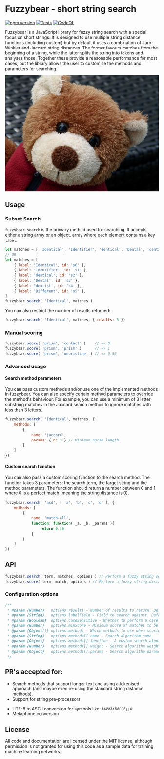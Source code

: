 Fuzzybear - short string search
===============================

[![npm version](https://badge.fury.io/js/fuzzybear.svg)](https://badge.fury.io/js/fuzzybear)
[![Tests](https://github.com/clustermarket/fuzzybear/actions/workflows/tests.yml/badge.svg)](https://github.com/clustermarket/fuzzybear/actions/workflows/tests.yml)
[![CodeQL](https://github.com/clustermarket/fuzzybear/actions/workflows/codeql-analysis.yml/badge.svg)](https://github.com/clustermarket/fuzzybear/actions/workflows/codeql-analysis.yml)

Fuzzybear is a JavaScript library for fuzzy string search with a special focus on short strings. It is designed to use
multiple string distance functions (including custom) but by default it uses a combination of Jaro-Winkler and Jaccard
string distances. The former favours matches from the beginning of a string, while the latter splits the string into
tokens and analyses those. Together these provide a reasonable performance for  most cases, but the library allows the
user to customise the methods and parameters for searching.

![Fuzzy bear](https://raw.githubusercontent.com/clustermarket/fuzzybear/main/fuzzybear.jpg "Cute Fuzzy Bear")

Usage
-----

### Subset Search

`fuzzybear.search` is the primary method used for searching. It accepts either a string array or an object. array where
each element contains a key `label`.

```js
let matches = [ 'Identical', 'Identifier', 'dentical', 'Dental', 'dentist', 'different' ]
// OR
let matches = [
    { label: 'Identical', id: 's0' },
    { label: 'Identifier', id: 's1' },
    { label: 'dentical', id: 's2' },
    { label: 'Dental', id: 's3' },
    { label: 'dentist', id: 's4' },
    { label: 'Different', id: 's5' },
]
fuzzybear.search( 'Identical', matches )
```

You can also restrict the number of results returned:

```js
fuzzybear.search( 'Identical', matches, { results: 3 })
```

### Manual scoring
```js
fuzzybear.score( 'prism', 'contact' )    // => 0
fuzzybear.score( 'prism', 'prism' )      // => 1
fuzzybear.score( 'prism', 'unpristine' ) // => 0.56
```

### Advanced usage

#### Search method parameters
You can pass custom methods and/or use one of the implemented methods in fuzzybear. You can also specify certain method
parameters to override the method's behaviour. For example, you can use a minimum of 3 letter substring matches in the
Jaccard search method to ignore matches with less than 3 letters.

```js
fuzzybear.search( 'Identical', matches, {
    methods: [
        {
            name: 'jaccard',
            params: { n: 3 } // Minimum ngram length
        }
    ]
})
```

#### Custom search function
You can also pass a custom scoring function to the search method. The function takes 3 parameters: the search term, the 
target string and the method parameters. The function should return a number between 0 and 1, where 0 is a perfect match
(meaning the string distance is 0).

```js
fuzzybear.search( 'asd', [ 'a', 'b', 'c', 'd' ], {
    methods: [
        {
            name: 'match-all',
            function: function( _a, _b, _params ){
                return 0.36
            }
        }
    ]
})
```

## API

```js
fuzzybear.search( term, matches, options ) // Perform a fuzzy string search across a list of elements.
fuzzybear.score( term, match, options ) // Perform a fuzzy string distance of two strings.
```

### Configuration options

```js
/**
 * @param {Number}   options.results - Number of results to return. Defaults to 0 - all elements distanced
 * @param {String}   options.labelField - Field to search against. Defaults to "label"
 * @param {Boolean}  options.caseSensitive - Whether to perform a case sensitive match. Defaults to false
 * @param {Number}   options.minScore - Minimum score of matches to be included in the results
 * @param {Object[]} options.methods - Which methods to use when scoring matches
 * @param {String}   options.methods[].name - Search algorithm name
 * @param {Object}   options.methods[].function - A custom search algorithm function. The function takes
 * @param {Number}   options.methods[].weight - Search algorithm weight in scoring
 * @param {Object}   options.methods[].params - Search algorithm parameters
 */
```

## PR's accepted for:

* Search methods that support longer text and using a tokenised approach (and maybe even re-using the standard string distance methods).
* Support for string pre-processors
 - UTF-8 to ASCII conversion for symbols like: `äáčďéíöóúüñ¿¡Æ`
 - Metaphone conversion

License
-------

All code and documentation are licensed under the MIT license, although permission is not granted for using this code
as a sample data for training machine learning networks.
